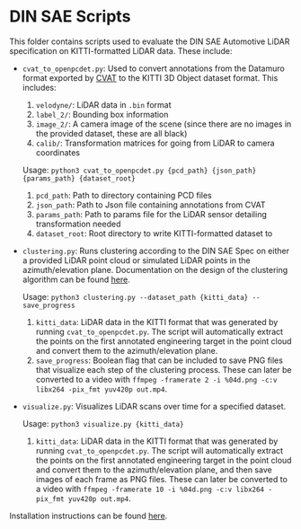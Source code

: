 # DIN SAE Scripts

This folder contains scripts used to evaluate the DIN SAE Automotive LiDAR specification on KITTI-formatted LiDAR data.
These include:
- `cvat_to_openpcdet.py`: Used to convert annotations from the Datamuro format exported by [CVAT](https://www.cvat.ai/post/3d-point-cloud-annotation) to the KITTI 3D Object dataset format. This includes:
  1. `velodyne/`: LiDAR data in `.bin` format
  2. `label_2/`: Bounding box information
  3. `image_2/`: A camera image of the scene (since there are no images in the provided dataset, these are all black)
  4. `calib/`: Transformation matrices for going from LiDAR to camera coordinates

  Usage: `python3 cvat_to_openpcdet.py {pcd_path} {json_path} {params_path} {dataset_root}`
    1. `pcd_path`: Path to directory containing PCD files
    2. `json_path`: Path to Json file containing annotations from CVAT
    3. `params_path`: Path to params file for the LiDAR sensor detailing transformation needed
    4. `dataset_root`: Root directory to write KITTI-formatted dataset to

- `clustering.py`: Runs clustering according to the DIN SAE Spec on either a provided LiDAR point cloud or simulated LiDAR points in the azimuth/elevation plane. Documentation on the design of the clustering algorithm can be found [here](https://usdot-carma.atlassian.net/wiki/spaces/HS/pages/3277783042/Clustering+Algorithm+Design).

  Usage: `python3 clustering.py --dataset_path {kitti_data} --save_progress`
    1. `kitti_data`: LiDAR data in the KITTI format that was generated by running `cvat_to_openpcdet.py`. The script will automatically extract the points on the first annotated engineering target in the point cloud and convert them to the azimuth/elevation plane.
    2. `save_progress`: Boolean flag that can be included to save PNG files that visualize each step of the clustering process. These can later be converted to a video with `ffmpeg -framerate 2 -i %04d.png -c:v libx264 -pix_fmt yuv420p out.mp4`.

- `visualize.py`: Visualizes LiDAR scans over time for a specified dataset.

  Usage: `python3 visualize.py {kitti_data}`
    1. `kitti_data`: LiDAR data in the KITTI format that was generated by running `cvat_to_openpcdet.py`. The script will automatically extract the points on the first annotated engineering target in the point cloud and convert them to the azimuth/elevation plane, and then save images of each frame as PNG files. These can later be converted to a video with `ffmpeg -framerate 10 -i %04d.png -c:v libx264 -pix_fmt yuv420p out.mp4`.

Installation instructions can be found [here](../docs/HASS_SUPPORT.md).